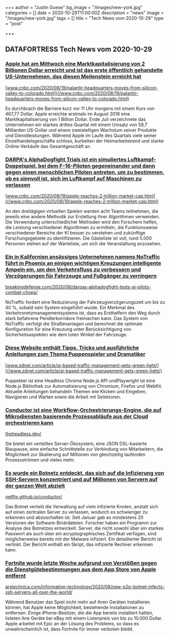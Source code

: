 +++
author = "Justin Guese"
bg_image = "/images/new-york.jpg"
categories = []
date = 2020-10-29T11:00:00Z
description = "news"
image = "/images/new-york.jpg"
tags = []
title = "Tech News vom 2020-10-29"
type = "post"

+++

        
## DATAFORTRESS Tech News vom 2020-10-29



### [Apple hat am Mittwoch eine Marktkapitalisierung von 2 Billionen Dollar erreicht und ist das erste öffentlich gehandelte US-Unternehmen, das diesen Meilenstein erreicht hat](//www.cnbc.com/2020/08/19/palantir-headquarters-moves-from-silicon-valley-to-colorado.html)


[www.cnbc.com/2020/08/19/palantir-headquarters-moves-from-silicon-valley-to-colorado.html](//www.cnbc.com/2020/08/19/palantir-headquarters-moves-from-silicon-valley-to-colorado.html)


Es durchbrach die Barriere kurz vor 11 Uhr morgens mit einem Kurs von 467,77 Dollar. Apple erreichte erstmals im August 2018 eine Marktkapitalisierung von 1 Billion Dollar. Ende Juli verzeichnete das Unternehmen ein starkes drittes Quartal mit einem Umsatz von 59,7 Milliarden US-Dollar und einem zweistelligen Wachstum seiner Produkte und Dienstleistungen. Während Apple im Laufe des Quartals viele seiner Einzelhandelsgeschäfte schloss, kurbelten der Heimarbeitstrend und starke Online-Verkäufe das Gesamtgeschäft an.


### [DARPA's AlphaDogfight Trials ist ein simuliertes Luftkampf-Doppelspiel, bei dem F-16-Piloten gegeneinander und dann gegen einen menschlichen Piloten antreten, um zu bestimmen, ob es sinnvoll ist, sich im Luftkampf auf Maschinen zu verlassen](//www.cnbc.com/2020/08/19/apple-reaches-2-trillion-market-cap.html)


[www.cnbc.com/2020/08/19/apple-reaches-2-trillion-market-cap.html](//www.cnbc.com/2020/08/19/apple-reaches-2-trillion-market-cap.html)


An den dreitägigen virtuellen Spielen werden acht Teams teilnehmen, die jeweils eine andere Methodik zur Erstellung ihrer Algorithmen verwenden. Die Verwendung unterschiedlicher Methoden wird den Forschern helfen, die Leistung verschiedener Algorithmen zu ermitteln, die Funktionsweise verschiedener Bereiche der KI besser zu verstehen und zukünftige Forschungsgebiete zu identifizieren. Die Gästeliste ist voll, rund 5.000 Personen stehen auf der Warteliste, um sich die Veranstaltung anzusehen.


### [Ein in Kalifornien ansässiges Unternehmen namens NoTraffic führt in Phoenix an einigen wichtigen Kreuzungen intelligente Ampeln ein, um den Verkehrsfluss zu verbessern und Verzögerungen für Fahrzeuge und Fußgänger zu verringern](//breakingdefense.com/2020/08/darpas-alphadogfight-tests-ai-pilots-combat-chops/)


[breakingdefense.com/2020/08/darpas-alphadogfight-tests-ai-pilots-combat-chops/](//breakingdefense.com/2020/08/darpas-alphadogfight-tests-ai-pilots-combat-chops/)


NoTraffic fordert eine Reduzierung der Fahrzeugverzögerungszeit um bis zu 40 %, sobald sein System eingeführt wurde. Ein Merkmal des Verkehrsnetzmanagementsystems ist, dass es Ersthelfern den Weg durch stark befahrene Pendlerkorridore freimachen kann. Das System von NoTraffic verfolgt die Straßenanlagen und berechnet die optimale Konfiguration für eine Kreuzung unter Berücksichtigung von Sicherheitsaspekten wie dem toten Winkel der Fahrzeuge.


### [Diese Website enthält Tipps, Tricks und ausführliche Anleitungen zum Thema Puppenspieler und Dramatiker](//www.zdnet.com/article/ai-based-traffic-management-gets-green-light/)


[www.zdnet.com/article/ai-based-traffic-management-gets-green-light/](//www.zdnet.com/article/ai-based-traffic-management-gets-green-light/)


Puppeteer ist eine Headless Chrome Node.js API undPlaywright ist eine Node.js Bibliothek zur Automatisierung von Chromium, Firefox und WebKit. Aktuelle Anleitungen behandeln Themen wie Klicken und Eingeben, Navigieren und Warten sowie die Arbeit mit Selektoren.


### [Conductor ist eine Workflow-Orchestrierungs-Engine, die auf Mikrodiensten basierende Prozessabläufe aus der Cloud orchestrieren kann](//theheadless.dev/)


[theheadless.dev/](//theheadless.dev/)


Sie bietet ein verteiltes Server-Ökosystem, eine JSON DSL-basierte Blaupause, eine einfache Schnittstelle zur Verbindung von Mitarbeitern, die Möglichkeit zur Skalierung auf Millionen von gleichzeitig laufenden Prozessströmen und vieles mehr.


### [Es wurde ein Botnetz entdeckt, das sich auf die Infizierung von SSH-Servern konzentriert und auf Millionen von Servern auf der ganzen Welt abzielt](//netflix.github.io/conductor/)


[netflix.github.io/conductor/](//netflix.github.io/conductor/)


Das Botnet verteilt die Verwaltung auf viele infizierte Knoten, anstatt sich auf einen zentralen Server zu verlassen, wodurch es schwieriger zu erkennen und abzuschalten ist. Seit Januar gab es mindestens 20 Versionen der Software-Binärdateien. Forscher haben ein Programm zur Analyse des Botnetzes entwickelt. Server, die nicht sowohl über ein starkes Passwort als auch über ein acryptographisches Zertifikat verfügen, sind möglicherweise bereits mit der Malware infiziert. Ein detaillierter Bericht ist verlinkt. Der Bericht enthält ein Skript, das infizierte Rechner erkennen kann.


### [Fortnite wurde letzte Woche aufgrund von Verstößen gegen die Dienstgütebestimmungen aus dem App Store von Apple entfernt](//arstechnica.com/information-technology/2020/08/new-p2p-botnet-infects-ssh-servers-all-over-the-world/)


[arstechnica.com/information-technology/2020/08/new-p2p-botnet-infects-ssh-servers-all-over-the-world/](//arstechnica.com/information-technology/2020/08/new-p2p-botnet-infects-ssh-servers-all-over-the-world/)


Während Benutzer das Spiel nicht mehr auf ihren Geräten installieren können, hat Apple keine Möglichkeit, bestehende Installationen zu entfernen. Einige iPhone-Besitzer, die die App bereits installiert hatten, listeten ihre Geräte bei eBay mit einem Listenpreis von bis zu 10.000 Dollar. Apple arbeitet mit Epic an der Lösung des Problems, so dass es unwahrscheinlich ist, dass Fortnite für immer verboten bleibt.